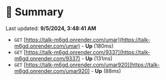 # 📖 Summary
Last updated: **9/5/2024, 3:48:41 AM**

- `GET` [https://talk-m6gd.onrender.com/umar](https://talk-m6gd.onrender.com/umar) - **Up** (180ms)
- `GET` [https://talk-m6gd.onrender.com/9337](https://talk-m6gd.onrender.com/9337) - **Up** (131ms)
- `GET` [https://talk-m6gd.onrender.com/umar920](https://talk-m6gd.onrender.com/umar920) - **Up** (88ms)

